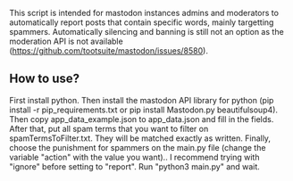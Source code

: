 This script is intended for mastodon instances admins and moderators to automatically report posts that contain specific words, mainly targetting spammers. Automatically silencing and banning is still not an option as the moderation API is not available (https://github.com/tootsuite/mastodon/issues/8580).


How to use?
---------------------

First install python.
Then install the mastodon API library for python (pip install -r pip_requirements.txt or pip install Mastodon.py beautifulsoup4).
Then copy app_data_example.json to app_data.json and fill in the fields.
After that, put all spam terms that you want to filter on spamTermsToFilter.txt. 
They will be matched exactly as written.
Finally, choose the punishment for spammers on the main.py file (change the variable "action" with the value you want).. 
I recommend trying with "ignore" before setting to "report". 
Run "python3 main.py" and wait.

